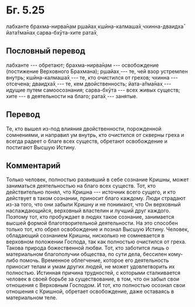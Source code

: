 # Бг. 5.25
лабханте брахма-нирва̄н̣ам
р̣шайах̣ кшӣн̣а-калмаша̄х̣
чхинна-дваидха̄ йата̄тма̄нах̣
сарва-бхӯта-хите рата̄х̣
## Пословный перевод

лабханте --- обретают; брахма-нирва̄н̣ам --- освобождение (постижение
Верховного Брахмана); р̣шайах̣ --- те, чей взор устремлен внутрь;
кшӣн̣а-калмаша̄х̣ --- те, кто очистился от грехов; чхинна --- отсечена;
дваидха̄х̣ --- те, кем двойственность; йата-а̄тма̄нах̣ --- идущие путем
самоосознания; сарва-бхӯта --- всех живых существ; хите --- в
деятельности на благо; рата̄х̣ --- занятые.

## Перевод

Те, кто вышел из-под влияния двойственности, порожденной сомнениями, и
направил ум внутрь, кто очистился от скверны греха и всегда радеет о
благе всех существ, обретают освобождение и постигают Высшую Истину.

## Комментарий

Только человек, полностью развивший в себе сознание Кришны, может
заниматься деятельностью на благо всех существ. Тот, кто действительно
понял, что Кришна --- источник всего сущего, и кто действует в таком
сознании, приносит благо каждому. Люди страдают из-за того, что они
забыли Кришну и не понимают, что Он верховный наслаждающийся, верховный
властелин и лучший друг каждого. Поэтому тот, кто пробуждает в людях
такое сознание, занимается высшей формой благотворительной деятельности.
На это способен только тот, кто обрел освобождение и познал Высшую
Истину. Человек, обладающий сознанием Кришны, нисколько не сомневается в
верховном положении Господа, так как полностью очистился от греха.
Такова природа божественной любви. Тот, кто заботится лишь о
материальном благополучии общества, по сути дела, бессилен кому-либо
помочь. Временное облегчение, которое его деятельность приносит телам и
умам других людей, не может удовлетворить их полностью. Истинная причина
трудностей, с которыми сталкивается человек в своей борьбе за
существование, в том, что он забыл свои отношения с Верховным Господом.
И тот, кто полностью осознал свои отношения с Кришной, обретает
освобождение, даже оставаясь в материальном теле.
